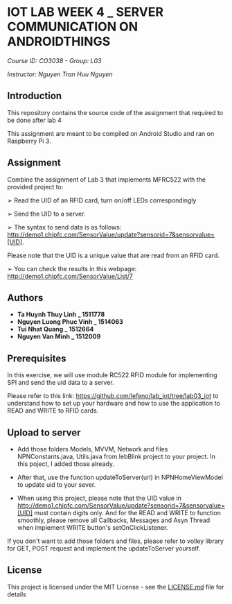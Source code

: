 # IOT LAB WEEK 4 _ SERVER COMMUNICATION ON ANDROIDTHINGS

*Course ID: CO3038 - Group: L03*

*Instructor: Nguyen Tran Huu Nguyen*

## Introduction

This repository contains the source code of the assignment that required to be done after lab 4

This assignment are meant to be compiled on Android Studio and ran on Raspberry Pi 3.

## Assignment

Combine the assignment of Lab 3 that implements MFRC522 with the provided project
to:

➢ Read the UID of an RFID card, turn on/off LEDs correspondingly

➢ Send the UID to a server.

➢ The syntax to send data is as follows:
http://demo1.chipfc.com/SensorValue/update?sensorid=7&sensorvalue=[UID].

Please note that the UID is a unique value that are read from an RFID card.

➢ You can check the results in this webpage: http://demo1.chipfc.com/SensorValue/List/7

## Authors

* **Ta Huynh Thuy Linh _ 1511778**
* **Nguyen Luong Phuc Vinh _ 1514063**
* **Tui Nhat Quang _ 1512664**
* **Nguyen Van Minh _ 1512009**

## Prerequisites

In this exercise, we will use module RC522 RFID module for implementing SPI and send the uid data to a server. 

Please refer to this link: https://github.com/lefeno/lab_iot/tree/lab03_iot to understand how to set up your hardware and how to use the application to READ and WRITE to RFID cards.

## Upload to server

- Add those folders Models, MVVM, Network and files NPNConstants.java, Utils.java from lebBlink project to your project. In this poject, I added those already.

- After that, use the function updateToServer(url) in NPNHomeViewModel to update uid to your sever. 

- When using this project, please note that the UID value in http://demo1.chipfc.com/SensorValue/update?sensorid=7&sensorvalue=[UID] must contain digits only. And for the READ and WRITE to function smoothly, please remove all Callbacks, Messages and Asyn Thread when implement WRITE button's setOnClickListener.

If you don't want to add those folders and files, please refer to volley library for GET, POST request and implement the updateToServer yourself.

## License

This project is licensed under the MIT License - see the [LICENSE.md](LICENSE.md) file for details

